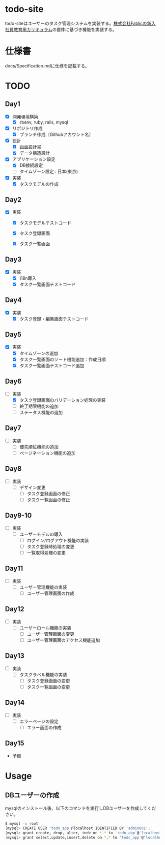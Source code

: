 # todo-site

todo-siteはユーザーのタスク管理システムを実装する。[株式会社Fablicの新入社員教育用カリキュラム](https://github.com/Fablic/training)の要件に基づき機能を実装する。

# 仕様書

docs/Specification.mdに仕様を記載する。

# TODO

## Day1

- [x] 開発環境構築
    - [x] rbenv, ruby, rails, mysql
- [x] リポジトリ作成
    - [x] ブランチ作成（Githubアカウント名）
- [x] 設計
    - [x] 画面設計書
    - [x] データ構造設計
- [x] アプリケーション設定
    - [x] DB接続設定
    - [ ] タイムゾーン設定 : 日本(東京)
- [x] 実装
    - [x] タスクモデルの作成

## Day2
- [x] 実装
    - [x] タスクモデルテストコード
    - [x] タスク登録画面
    - [x] タスク一覧画面


## Day3
- [x] 実装
    - [x] i18n導入
    - [x] タスク一覧画面テストコード

## Day4
- [x] 実装
    - [x] タスク登録・編集画面テストコード

## Day5
- [x] 実装
    - [x] タイムゾーンの追加
    - [x] タスク一覧画面のソート機能追加：作成日順
    - [x] タスク一覧画面テストコード追加

## Day6
- [ ] 実装
    - [x] タスク登録画面のバリデーション処理の実装
    - [ ] 終了期限機能の追加
    - [ ] ステータス機能の追加

## Day7
- [ ] 実装
    - [ ] 優先順位機能の追加
    - [ ] ページネーション機能の追加

## Day8
- [ ] 実装
    - [ ] デザイン変更
        - [ ] タスク登録画面の修正
        - [ ] タスク一覧画面の修正

## Day9-10
- [ ] 実装
    - [ ] ユーザーモデルの導入
        - [ ] ログイン/ログアウト機能の実装
        - [ ] タスク登録時処理の変更
        - [ ] 一覧取得処理の変更

## Day11
- [ ] 実装
    - [ ] ユーザー管理機能の実装
        - [ ] ユーザー管理画面の作成

## Day12
- [ ] 実装
    - [ ] ユーザーロール機能の実装
        - [ ] ユーザー管理画面の変更
        - [ ] ユーザー管理画面のアクセス機能追加

## Day13
- [ ] 実装
    - [ ] タスクラベル機能の実装
        - [ ] タスク登録画面の変更
        - [ ] タスク一覧画面の変更

## Day14
- [ ] 実装
    - [ ] エラーページの設定
        - [ ] エラー画面の作成

## Day15
- 予備

# Usage

## DBユーザーの作成

mysqlのインストール後、以下のコマンドを実行しDBユーザーを作成してください。

```sh
$ mysql -u root
[mysql> CREATE USER 'todo_app'@localhost IDENTIFIED BY 'admin001';
[mysql> grant create, drop, alter, inde on *.* to 'todo_app'@'localhost';
[mysql> grant select,update,insert,delete on *.* to 'todo_app'@'localhost';
```
